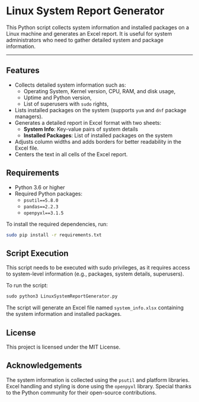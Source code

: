 # Linux System Report Generator

This Python script collects system information and installed packages on a Linux machine and generates an Excel report. It is useful for system administrators who need to gather detailed system and package information.

---

## Features

- Collects detailed system information such as:
  - Operating System, Kernel version, CPU, RAM, and disk usage,
  - Uptime and Python version,
  - List of superusers with `sudo` rights,
- Lists installed packages on the system (supports `yum` and `dnf` package managers).
- Generates a detailed report in Excel format with two sheets:
  - **System Info**: Key-value pairs of system details
  - **Installed Packages**: List of installed packages on the system
- Adjusts column widths and adds borders for better readability in the Excel file.
- Centers the text in all cells of the Excel report.


## Requirements

- Python 3.6 or higher
- Required Python packages:
  - `psutil==5.8.0`
  - `pandas==2.2.3`
  - `openpyxl==3.1.5`
  
To install the required dependencies, run:

```bash
sudo pip install -r requirements.txt
```


## Script Execution
This script needs to be executed with sudo privileges, as it requires access to system-level information (e.g., packages, system details, superusers).

To run the script:

```python
sudo python3 LinuxSystemReportGenerator.py
```
The script will generate an Excel file named `system_info.xlsx` containing the system information and installed packages.



## License
This project is licensed under the MIT License.


## Acknowledgements
The system information is collected using the `psutil` and platform libraries.
Excel handling and styling is done using the `openpyxl` library.
Special thanks to the Python community for their open-source contributions.